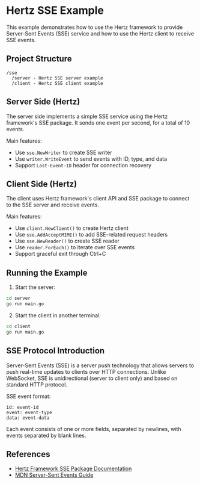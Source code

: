 # Hertz SSE Example

This example demonstrates how to use the Hertz framework to provide Server-Sent Events (SSE) service and how to use the Hertz client to receive SSE events.

## Project Structure

```
/sse
  /server - Hertz SSE server example
  /client - Hertz SSE client example
```

## Server Side (Hertz)

The server side implements a simple SSE service using the Hertz framework's SSE package. It sends one event per second, for a total of 10 events.

Main features:

- Use `sse.NewWriter` to create SSE writer
- Use `writer.WriteEvent` to send events with ID, type, and data
- Support `Last-Event-ID` header for connection recovery

## Client Side (Hertz)

The client uses Hertz framework's client API and SSE package to connect to the SSE server and receive events.

Main features:

- Use `client.NewClient()` to create Hertz client
- Use `sse.AddAcceptMIME()` to add SSE-related request headers
- Use `sse.NewReader()` to create SSE reader
- Use `reader.ForEach()` to iterate over SSE events
- Support graceful exit through Ctrl+C

## Running the Example

1. Start the server:

```bash
cd server
go run main.go
```

2. Start the client in another terminal:

```bash
cd client
go run main.go
```

## SSE Protocol Introduction

Server-Sent Events (SSE) is a server push technology that allows servers to push real-time updates to clients over HTTP connections. Unlike WebSocket, SSE is unidirectional (server to client only) and based on standard HTTP protocol.

SSE event format:

```
id: event-id
event: event-type
data: event-data

```

Each event consists of one or more fields, separated by newlines, with events separated by blank lines.

## References

- [Hertz Framework SSE Package Documentation](https://pkg.go.dev/github.com/cloudwego/hertz/pkg/protocol/sse)
- [MDN Server-Sent Events Guide](https://developer.mozilla.org/en-US/docs/Web/API/Server-sent_events)